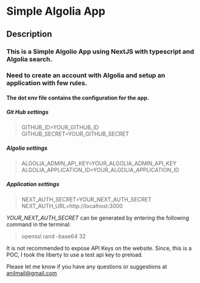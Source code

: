 
# Simple Algolia App

## Description

### This is a Simple Algolio App using NextJS with typescript and Algolia search.
### Need to create an account with Algolia and setup an application with few rules.

#### The dot env file contains the configuration for the app.

##### Git Hub settings
> GITHUB_ID=YOUR_GITHUB_ID\
> GITHUB_SECRET=YOUR_GITHUB_SECRET

##### Algolia settings
> ALGOLIA_ADMIN_API_KEY=YOUR_ALGOLIA_ADMIN_API_KEY\
> ALGOLIA_APPLICATION_ID=YOUR_ALGOLIA_APPLICATION_ID

##### Application settings
> NEXT_AUTH_SECRET=YOUR_NEXT_AUTH_SECRET  
> NEXT_AUTH_URL=http://localhost:3000

*YOUR_NEXT_AUTH_SECRET* can be generated by entering the following command
in the terminal:

>openssl rand -base64 32


It is not recommended to expose API Keys on the website. 
Since, this is a POC, I took the liberty to use a test api key to preload.

Please let me know if you have any questions or suggestions at anilmail@gmail.com
